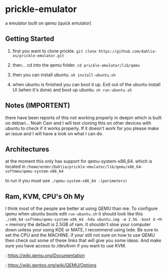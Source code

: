 # prickle-emulator
a emulator built on qemu (quick emulator)

## Getting Started
1. first you want to clone prickle. `git clone https://github.com/dahlia-os/prickle-emulator.git`

2. then... cd into the qemu folder. `cd prickle-emulator/lib/qemu`

3. then you can install ubuntu. `sh install-ubuntu.sh`

4. when ubuntu is finished you can boot it up. Exit out of the ubuntu install UI (when it's done) and boot up ubuntu. `sh run-ubuntu.sh`

## Notes (IMPORTENT)
there have been reports of this not working properly in deepin which is built on debian... Noah Cain and I will test cloning this on other
devices with ubuntu to check if it works properly. If it doesn't work for you please make an issue and I will have a look on what I can do.

## Architectures
at the moment this only has support for qemu-system-x86_64. which is located in 
`/home/ender/Dahlia/prickle-emulator/lib/qemu/x86_64-softmmu/qemu-system-x86_64`

to run it you must use `./qemu-system-x86_64 -(perimeters)`

## Ram, KVM, CPU's Oh My
I think most of the people are better at using QEMU than me. To configure qemu when ubuntu boots edit `run-ubuntu.sh` it should look like
this `./x86_64-softmmu/qemu-system-x86_64 -hda ubuntu.img -m 2.5G -boot d` -m = memory the default is 2.5GB of ram. It shouldn't slow your computer down unless your using KDE or MATE, I recommend using lxde. Be sure to set the CPU and the MACHINE. if your still not sure on how
to use QEMU then check out some of these links that will give you some ideas. And make sure you have access to /dev/kvm if you want to use KVM.

: https://wiki.qemu.org/Documentation

: https://wiki.gentoo.org/wiki/QEMU/Options



